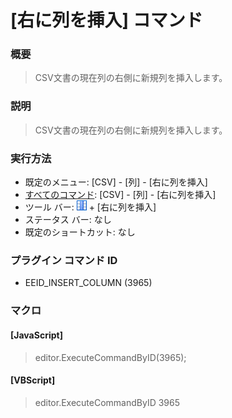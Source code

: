 # \[右に列を挿入\] コマンド

### 概要

> CSV文書の現在列の右側に新規列を挿入します。

### 説明

> CSV文書の現在列の右側に新規列を挿入します。

### 実行方法

- 既定のメニュー: \[CSV\] - \[列\] - \[右に列を挿入\]
- [すべてのコマンド](../../glossary/allcommands): \[CSV\] - \[列\] - \[右に列を挿入\]
- ツール バー: ![](../../images/columns_separators.gif) \+ \[右に列を挿入\]
- ステータス バー: なし
- 既定のショートカット: なし

### プラグイン コマンド ID

- EEID\_INSERT\_COLUMN (3965)

### マクロ

#### \[JavaScript\]

> editor.ExecuteCommandByID(3965);

#### \[VBScript\]

> editor.ExecuteCommandByID 3965
